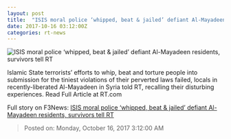 ```yaml
---
layout: post
title:  "ISIS moral police ‘whipped, beat & jailed’ defiant Al-Mayadeen residents, survivors tell RT"
date: 2017-10-16 03:12:00Z
categories: rt-news
---
```


![ISIS moral police ‘whipped, beat & jailed’ defiant Al-Mayadeen residents, survivors tell RT](https://cdni.rt.com/files/2017.10/article/59e402e4fc7e93ad548b4569.png)

Islamic State terrorists’ efforts to whip, beat and torture people into submission for the tiniest violations of their perverted laws failed, locals in recently-liberated Al-Mayadeen in Syria told RT, recalling their disturbing experiences. Read Full Article at RT.com


Full story on F3News: [ISIS moral police ‘whipped, beat & jailed’ defiant Al-Mayadeen residents, survivors tell RT](http://www.f3nws.com/n/RqDpxG)

> Posted on: Monday, October 16, 2017 3:12:00 AM
